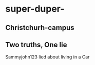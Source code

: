 # super-duper-

## Christchurh-campus

## Two truths, One lie
Sammyjohn123 lied about living in a Car



